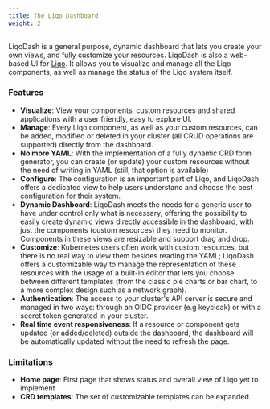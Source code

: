 ```yaml
---
title: The Liqo Dashboard
weight: 2
---
```


LiqoDash is a general purpose, dynamic dashboard that lets you create your own
views, and fully customize your resources.
LiqoDash is also a web-based UI for [Liqo](https://github.com/LiqoTech/liqo). It allows you to visualize and manage
all the Liqo components, as well as manage the status of the Liqo system itself.

### Features
- **Visualize**: View your components, custom resources and shared applications with a user friendly,
easy to explore UI.
- **Manage**: Every Liqo component, as well as your custom resources, can be added, modified or deleted in your cluster
(all CRUD operations are supported) directly from the dashboard.
- **No more YAML**: With the implementation of a fully dynamic CRD form generator,
you can create (or update) your custom resources without the need of writing in YAML (still, that option is
available)
- **Configure**: The configuration is an important part of Liqo, and LiqoDash offers a dedicated view to help
users understand and choose the best configuration for their system.
- **Dynamic Dashboard**: LiqoDash meets the needs for a generic user to have under control only what is necessary, offering the
possibility to easily create dynamic views directly accessible in the dashboard, with just the components (custom resources)
they need to monitor. Components in these views are resizable and support drag and drop.
- **Customize**: Kubernetes users often work with custom resources, but there is no real way to view them besides
reading the YAML; LiqoDash offers a customizable way to manage the representation of these resources with the
usage of a built-in editor that lets you choose between different templates (from the classic pie charts or bar chart,
to a more complex design such as a network graph).
- **Authentication**: The access to your cluster's API server is secure and managed in two ways: through an OIDC provider
(e.g keycloak) or with a secret token generated in your cluster.
- **Real time event responsiveness**: If a resource or component gets updated (or added/deleted) outside the dashboard,
the dashboard will be automatically updated without the need to refresh the page.

### Limitations
- **Home page**: First page that shows status and overall view of Liqo yet to implement
- **CRD templates**: The set of customizable templates can be expanded.